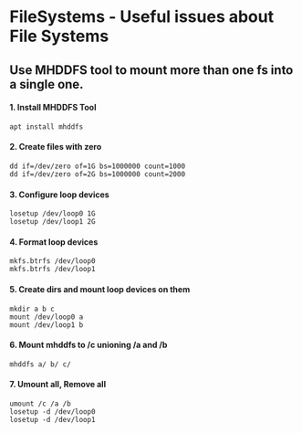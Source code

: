 # FileSystems - Useful issues about File Systems
## Use MHDDFS tool to mount more than one fs into a single one.
#### 1. Install MHDDFS Tool 
   ```
   apt install mhddfs
   ```
#### 2. Create files with zero
   ```
   dd if=/dev/zero of=1G bs=1000000 count=1000
   dd if=/dev/zero of=2G bs=1000000 count=2000
   ```
#### 3. Configure loop devices
   ```
   losetup /dev/loop0 1G
   losetup /dev/loop1 2G
   ```
#### 4. Format loop devices
   ```
   mkfs.btrfs /dev/loop0
   mkfs.btrfs /dev/loop1
   ```
#### 5. Create dirs and mount loop devices on them
   ```
   mkdir a b c
   mount /dev/loop0 a
   mount /dev/loop1 b
   ```
#### 6. Mount mhddfs to /c unioning /a and /b
   ```
   mhddfs a/ b/ c/
   ```
#### 7. Umount all, Remove all
   ```
   umount /c /a /b
   losetup -d /dev/loop0
   losetup -d /dev/loop1
   ```
